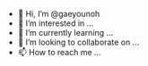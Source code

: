 - 👋 Hi, I’m @gaeyounoh
- 👀 I’m interested in ...
- 🌱 I’m currently learning ...
- 💞️ I’m looking to collaborate on ...
- 📫 How to reach me ...

<!---
gaeyounoh/gaeyounoh is a ✨ special ✨ repository because its `README.md` (this file) appears on your GitHub profile.
You can click the Preview link to take a look at your changes.
--->
